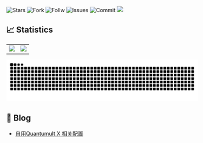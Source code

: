 <!-- 05/24/2025 11:03:29 -->
![Stars](https://img.shields.io/github/stars/Szeto7/Szeto7?color=FBC02D&style=for-the-badge)
![Fork](https://img.shields.io/github/forks/Szeto7/Szeto7?color=00ACC1&style=for-the-badge)
![Follw](https://img.shields.io/github/followers/Szeto7?color=D81B60&style=for-the-badge)
![Issues](https://img.shields.io/github/issues/Szeto7/Szeto7?color=E53935&style=for-the-badge)
![Commit](https://img.shields.io/github/commit-activity/m/Szeto7/Szeto7?color=43A047&style=for-the-badge)
![](https://img.shields.io/github/last-commit/Szeto7/Szeto7?color=5E35B1&style=for-the-badge)

## 📈 Statistics
<table align="center" valign="center">
<div align="center" valign="center">
    <tr>
        <td align ="center">
          <img  height="100px" src="https://github-readme-stats.vercel.app/api/top-langs/?username=Szeto7&layout=compact"/>
        </td>
        <td align="center">
          <img  height="50px" src="https://profile-counter.glitch.me/Szeto7/count.svg"/>
        </td>
    </tr>
    </div>
</table>
<div align="center"><img src="https://raw.githubusercontent.com/Szeto7/Szeto7/refs/heads/output/github-snake.svg" ></div>

## 📝 Blog
  - [自用Quantumult X 相关配置](https://github.com/Szeto7/Quanx)

